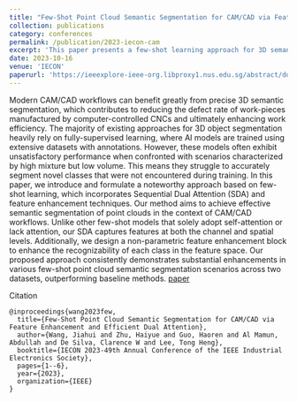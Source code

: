 ```yaml
---
title: "Few-Shot Point Cloud Semantic Segmentation for CAM/CAD via Feature Enhancement and Efficient Dual Attention"
collection: publications
category: conferences
permalink: /publication/2023-iecon-cam
excerpt: 'This paper presents a few-shot learning approach for 3D semantic segmentation in CAM/CAD workflows, aimed at improving the segmentation of novel classes in scenarios with high mixture but low volume. The method introduces Sequential Dual Attention (SDA) to capture both channel and spatial features, along with a non-parametric feature enhancement block to improve class recognition in the feature space. Compared to other few-shot models, the proposed approach achieves superior performance across multiple few-shot segmentation scenarios on two datasets, demonstrating significant improvements over baseline methods.'
date: 2023-10-16
venue: 'IECON'
paperurl: 'https://ieeexplore-ieee-org.libproxy1.nus.edu.sg/abstract/document/10311966/'
---
```

Modern CAM/CAD workflows can benefit greatly from precise 3D semantic segmentation, which contributes to reducing the defect rate of work-pieces manufactured by computer-controlled CNCs and ultimately enhancing work efficiency. The majority of existing approaches for 3D object segmentation heavily rely on fully-supervised learning, where AI models are trained using extensive datasets with annotations. However, these models often exhibit unsatisfactory performance when confronted with scenarios characterized by high mixture but low volume. This means they struggle to accurately segment novel classes that were not encountered during training. In this paper, we introduce and formulate a noteworthy approach based on few-shot learning, which incorporates Sequential Dual Attention (SDA) and feature enhancement techniques. Our method aims to achieve effective semantic segmentation of point clouds in the context of CAM/CAD workflows. Unlike other few-shot models that solely adopt self-attention or lack attention, our SDA captures features at both the channel and spatial levels. Additionally, we design a non-parametric feature enhancement block to enhance the recognizability of each class in the feature space. Our proposed approach consistently demonstrates substantial enhancements in various few-shot point cloud semantic segmentation scenarios across two datasets, outperforming baseline methods.
[paper](https://ieeexplore-ieee-org.libproxy1.nus.edu.sg/abstract/document/10311966/)

Citation
```
@inproceedings{wang2023few,
  title={Few-Shot Point Cloud Semantic Segmentation for CAM/CAD via Feature Enhancement and Efficient Dual Attention},
  author={Wang, Jiahui and Zhu, Haiyue and Guo, Haoren and Al Mamun, Abdullah and De Silva, Clarence W and Lee, Tong Heng},
  booktitle={IECON 2023-49th Annual Conference of the IEEE Industrial Electronics Society},
  pages={1--6},
  year={2023},
  organization={IEEE}
}
```
